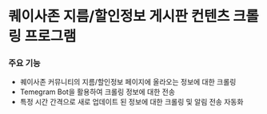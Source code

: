 퀘이사존 지름/할인정보 게시판 컨텐츠 크롤링 프로그램
======================

### 주요 기능
- 퀘이사존 커뮤니티의 지름/할인정보 페이지에 올라오는 정보에 대한 크롤링
- Temegram Bot을 활용하여 크롤링 정보에 대한 전송
- 특정 시간 간격으로 새로 업데이트 된 정보에 대한 크롤링 및 알림 전송 자동화